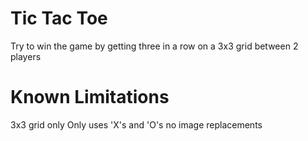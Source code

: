 # Tic Tac Toe

Try to win the game by getting three in a row on a 3x3 grid between 2 players

# Known Limitations
3x3 grid only
Only uses 'X's and 'O's no image replacements